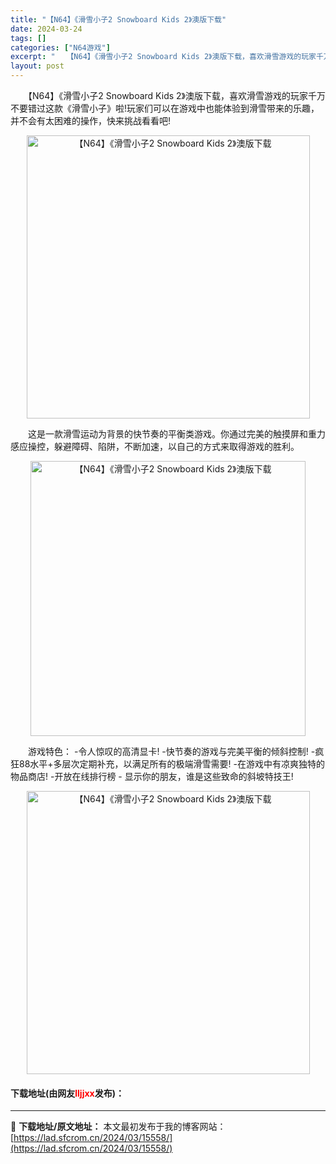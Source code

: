 ```yaml
---
title: "【N64】《滑雪小子2 Snowboard Kids 2》澳版下载"
date: 2024-03-24
tags: []
categories: ["N64游戏"]
excerpt: "　　【N64】《滑雪小子2 Snowboard Kids 2》澳版下载，喜欢滑雪游戏的玩家千万不要错过这款《滑雪小子》啦!玩家们可以在游戏中也能体验到滑雪带来的乐趣，并不会有太困难的操作，快来挑战看看吧! 　　这是一款滑雪运动为背景的快节奏的平衡类游戏。你通过完美的触摸屏和重力感应操控，躲避障碍、陷&hellip;"
layout: post
---
```


 <p>　　【N64】《滑雪小子2 Snowboard Kids 2》澳版下载，喜欢滑雪游戏的玩家千万不要错过这款《滑雪小子》啦!玩家们可以在游戏中也能体验到滑雪带来的乐趣，并不会有太困难的操作，快来挑战看看吧!</p> <p align="center"><img align="" border="0" src="https://lad.sfcrom.cn/wp-content/uploads/2024/03/20240324_660043b07a069.png" width="453" alt="【N64】《滑雪小子2 Snowboard Kids 2》澳版下载" /></p> <p>　　这是一款滑雪运动为背景的快节奏的平衡类游戏。你通过完美的触摸屏和重力感应操控，躲避障碍、陷阱，不断加速，以自己的方式来取得游戏的胜利。</p> <p align="center"><img align="" border="0" src="https://lad.sfcrom.cn/wp-content/uploads/2024/03/20240324_660043b1a374c.png" width="440" alt="【N64】《滑雪小子2 Snowboard Kids 2》澳版下载" /></p> <p>　　游戏特色： -令人惊叹的高清显卡! -快节奏的游戏与完美平衡的倾斜控制! -疯狂88水平+多层次定期补充，以满足所有的极端滑雪需要! -在游戏中有凉爽独特的物品商店! -开放在线排行榜 - 显示你的朋友，谁是这些致命的斜坡特技王!</p> <p align="center"><img align="" border="0" src="https://lad.sfcrom.cn/wp-content/uploads/2024/03/20240324_660043b2ba753.png" width="453" alt="【N64】《滑雪小子2 Snowboard Kids 2》澳版下载" /></p> <p><h4>下载地址(由网友<font color="red">lljjxx</font>发布)：</h4></p> 

---
📖 **下载地址/原文地址：** 本文最初发布于我的博客网站：[https://lad.sfcrom.cn/2024/03/15558/](https://lad.sfcrom.cn/2024/03/15558/)
